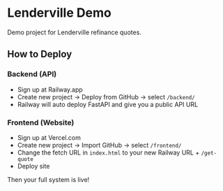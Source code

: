 
# Lenderville Demo

Demo project for Lenderville refinance quotes.

## How to Deploy

### Backend (API)
- Sign up at Railway.app
- Create new project -> Deploy from GitHub -> select `/backend/`
- Railway will auto deploy FastAPI and give you a public API URL

### Frontend (Website)
- Sign up at Vercel.com
- Create new project -> Import GitHub -> select `/frontend/`
- Change the fetch URL in `index.html` to your new Railway URL + `/get-quote`
- Deploy site

Then your full system is live!

